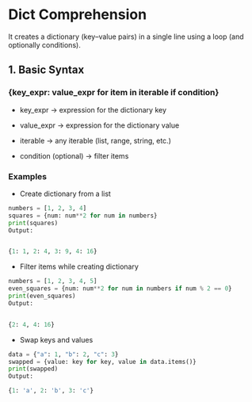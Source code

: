 # Dict Comprehension


It creates a dictionary (key–value pairs) in a single line using a loop (and optionally conditions).

## 1. Basic Syntax

### {key_expr: value_expr for item in iterable if condition}  
- key_expr → expression for the dictionary key

- value_expr → expression for the dictionary value

- iterable → any iterable (list, range, string, etc.)

- condition (optional) → filter items

### Examples
- Create dictionary from a list

```python
numbers = [1, 2, 3, 4]
squares = {num: num**2 for num in numbers}
print(squares)
Output:


{1: 1, 2: 4, 3: 9, 4: 16}

```
- Filter items while creating dictionary
```python
numbers = [1, 2, 3, 4, 5]
even_squares = {num: num**2 for num in numbers if num % 2 == 0}
print(even_squares)
Output:


{2: 4, 4: 16}
```

- Swap keys and values
```python
data = {"a": 1, "b": 2, "c": 3}
swapped = {value: key for key, value in data.items()}
print(swapped)
Output:

{1: 'a', 2: 'b', 3: 'c'}
```

